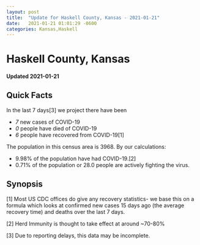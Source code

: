 ```yaml
---
layout: post
title:  "Update for Haskell County, Kansas - 2021-01-21"
date:   2021-01-21 01:01:29 -0600
categories: Kansas,Haskell
---
```


# Haskell County, Kansas
#### Updated 2021-01-21

## Quick Facts

In the last 7 days[3] we project there have been
- *7* new cases of COVID-19
- *0* people have died of COVID-19
- *6* people have recovered from COVID-19[1]

The population in this census area is 3968. By our calculations:
- 9.98% of the population have had COVID-19.[2]
- 0.71% of the population or 28.0 people are actively fighting the virus.

## Synopsis




[1] Most US CDC offices do give any recovery statistics- we base this on a formula which looks at confirmed new cases
15 days ago (the average recovery time) and deaths over the last 7 days.

[2] Herd Immunity is thought to take effect at around ~70-80%

[3] Due to reporting delays, this data may be incomplete.
 
    